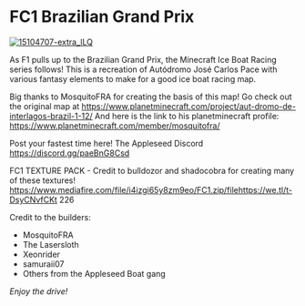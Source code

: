 
# FC1 Brazilian Grand Prix

[![15104707-extra_lLQ](https://user-images.githubusercontent.com/43221920/147309064-7a8766f6-f891-46b8-bdae-e65855b72ec7.jpg)][dl-latest]



As F1 pulls up to the Brazilian Grand Prix, the Minecraft Ice Boat Racing series follows! This is a recreation of Autódromo José Carlos Pace with various fantasy elements to make for a good ice boat racing map.

Big thanks to MosquitoFRA for creating the basis of this map!
Go check out the original map at https://www.planetminecraft.com/project/aut-dromo-de-interlagos-brazil-1-12/
And here is the link to his planetminecraft profile: https://www.planetminecraft.com/member/mosquitofra/

Post your fastest time here! The Appleseed Discord
https://discord.gg/paeBnG8Csd

FC1 TEXTURE PACK - Credit to bulldozor and shadocobra for creating many of these textures!
https://www.mediafire.com/file/i4izgi65y8zm9eo/FC1.zip/filehttps://we.tl/t-DsyCNvfCKt
226

Credit to the builders:
- MosquitoFRA
- The Lasersloth
- Xeonrider
- samuraii07
- Others from the Appleseed Boat gang


*Enjoy the drive!*


[dl-latest]: https://github.com/FormulaCraftOne/FC1-Interlagos/releases/latest/download/FC1.Interlagos.zip
